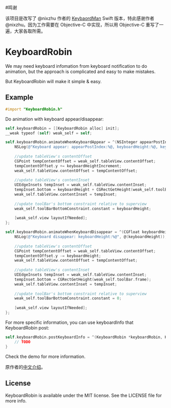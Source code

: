 #鸣谢

该项目是改写了 @nixzhu 作者的 [KeybaordMan](https://github.com/nixzhu/KeyboardMan) Swift 版本，特此感谢作者 @nixzhu。因为工作需要在 Objective-C 中实现，所以用 Objective-C 重写了一遍，大家各取所需。

# KeyboardRobin

We may need keyboard infomation from keyboard notification to do animation, but the approach is complicated and easy to make mistakes. 

But KeyboardRobin will make it simple & easy.

## Example

```objective-c
#import "KeyboardRobin.h"
```

Do animation with keyboard appear/disappear:

```objective-c
self.keyboardRobin = [[KeyboardRobin alloc] init];
__weak typeof (self) weak_self = self;

self.keyboardRobin.animateWhenKeyboardAppear = ^(NSInteger appearPostIndex, CGFloat keyboardHeight, CGFloat keyboardHeightIncrement) {
    NSLog(@"Keyboard appear: appearPostIndex:%@, keyboardHeight:%@, keyboardHeightIncrement:%@", @(appearPostIndex), @(keyboardHeight), @(keyboardHeightIncrement));
    
    //update tableView's contentOffset
    CGPoint tempContentOffset = weak_self.tableView.contentOffset;
    tempContentOffset.y += keyboardHeightIncrement;
    weak_self.tableView.contentOffset = tempContentOffset;
    
    //update tableView's contentInset
    UIEdgeInsets tempInset = weak_self.tableView.contentInset;
    tempInset.bottom = keyboardHeight + CGRectGetHeight(weak_self.toolBar.frame);
    weak_self.tableView.contentInset = tempInset;
    
    //update toolBar's bottom constraint relative to superview
    weak_self.toolBarBottomConstraint.constant = keyboardHeight;
    
    [weak_self.view layoutIfNeeded];
};

self.keyboardRobin.animateWhenKeyboardDisappear = ^(CGFloat keyboardHeight) {
    NSLog(@"Keyboard disappear: keyboardHeight:%@", @(keyboardHeight));
    
    //update tableView's contentOffset
    CGPoint tempContentOffset = weak_self.tableView.contentOffset;
    tempContentOffset.y -= keyboardHeight;
    weak_self.tableView.contentOffset = tempContentOffset;
    
    //update tableView's contentInset
    UIEdgeInsets tempInset = weak_self.tableView.contentInset;
    tempInset.bottom = CGRectGetHeight(weak_self.toolBar.frame);
    weak_self.tableView.contentInset = tempInset;
    
    //update toolBar's bottom constraint relative to superview
    weak_self.toolBarBottomConstraint.constant = 0;
    
    [weak_self.view layoutIfNeeded];
};
```

For more specific information, you can use keyboardInfo that KeyboardRobin post:

```objective-c
self.keyboardRobin.postKeyboardInfo = ^(KeyboardRobin *keyboardRobin, KeyboardInfo keyboardInfo) {
    // TODO
}
```

Check the demo for more information.

原作者的[中文介绍](https://github.com/nixzhu/dev-blog/blob/master/2015-07-27-keyboard-man.md)。

## License

KeyboardRobin is available under the MIT license. See the LICENSE file for more info.